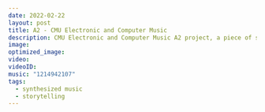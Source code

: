 ```yaml
---
date: 2022-02-22
layout: post
title: A2 - CMU Electronic and Computer Music
description: CMU Electronic and Computer Music A2 project, a piece of storytelling music synthesized by Ableton Live 11 and Max. Gym and kitchen.
image:
optimized_image: 
video:
videoID:
music: "1214942107"
tags:
  - synthesized music
  - storytelling
---
```

